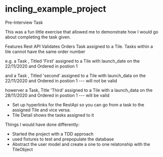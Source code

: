 # incling_example_project
Pre-Interview Task

This was a fun little exercise that allowed me to demonstrate how I would go about completing the task given.

Features 
  Rest API Validates Orders Task assigned to a Tile. Tasks within a tile cannot have the same order number
  
  e.g. a Task , Titled 'First' assigned to a Tile with launch_date on the 22/11/2020 and Ordered in postion 1 
  
  and a  Task , Titled 'second' assigned to a Tile with launch_data on the 22/11/2020 and Ordered in postion 1 --- will not be valid 

  howerver a Task, Title 'Third' assigned to a Tile with a launch_data on the 28/11/2020 and Ordered in postion 1 --- will be valid
  
  -  Set up hyperlinks for the RestApi so you can go from a task to the assigned Tile and vice versa. 
  -  Tile Detail shows the tasks assigned to it
  
 
Things I would have done differently:
  - Started the project with a TDD approach
  - used fixtures to test and prepopulate the database
  - Abstract the user model and create a one to one relatonship with the TileObject
  
